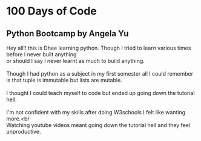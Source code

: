 # 100 Days of Code
## Python Bootcamp by Angela Yu
Hey all!! this is Dhee learning python. Though I tried to learn various times before I never built anything <br> or should I say I never learnt as much to build anything.<br><br>
Though I had python as a subject in my first semester all I could remember is that tuple is immutable but lists are mutable.<br><br>
I thought I could teach myself to code but ended up going down the tutorial hell.<br><br>
I'm not confident with my skills after doing W3schools I felt like wanting more.<br<br>
Watching youtube videos meant going down the tutorial hell and they feel unproductive.<br>
